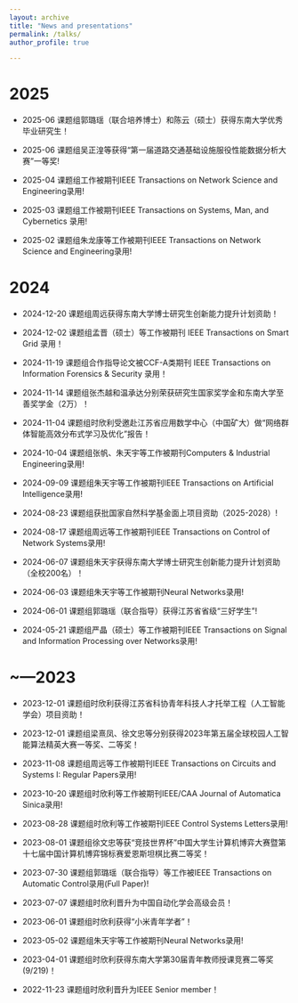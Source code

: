 ```yaml
---
layout: archive
title: "News and presentations"
permalink: /talks/
author_profile: true

---
```

2025
=====

* 2025-06 课题组郭璐瑶（联合培养博士）和陈云（硕士）获得东南大学优秀毕业研究生！
  
* 2025-06 课题组吴正湟等获得“第一届道路交通基础设施服役性能数据分析大赛”一等奖!
 
* 2025-04 课题组工作被期刊IEEE Transactions on Network Science and Engineering录用!
 
* 2025-03 课题组工作被期刊IEEE Transactions on Systems, Man, and Cybernetics 录用!
 
* 2025-02 课题组朱龙康等工作被期刊IEEE Transactions on Network Science and Engineering录用!

2024
=====

* 2024-12-20 课题组周远获得东南大学博士研究生创新能力提升计划资助！

* 2024-12-02 课题组孟晋（硕士）等工作被期刊 IEEE Transactions on Smart Grid 录用！

* 2024-11-19 课题组合作指导论文被CCF-A类期刊 IEEE Transactions on Information Forensics & Security 录用！

* 2024-11-14 课题组张杰越和温承达分别荣获研究生国家奖学金和东南大学至善奖学金（2万）！

* 2024-11-04 课题组时欣利受邀赴江苏省应用数学中心（中国矿大）做“网络群体智能高效分布式学习及优化”报告！

* 2024-10-04 课题组张帆、朱天宇等工作被期刊Computers & Industrial Engineering录用!

* 2024-09-09 课题组朱天宇等工作被期刊IEEE Transactions on Artificial Intelligence录用!

* 2024-08-23 课题组获批国家自然科学基金面上项目资助（2025-2028）!

* 2024-08-17 课题组周远等工作被期刊IEEE Transactions on Control of Network Systems录用!

* 2024-06-07 课题组朱天宇获得东南大学博士研究生创新能力提升计划资助（全校200名）！

* 2024-06-03 课题组朱天宇等工作被期刊Neural Networks录用!

* 2024-06-01 课题组郭璐瑶（联合指导）获得江苏省省级“三好学生”!

* 2024-05-21 课题组严晶（硕士）等工作被期刊IEEE Transactions on Signal and Information Processing over Networks录用!


~—2023
=====

* 2023-12-01 课题组时欣利获得江苏省科协青年科技人才托举工程（人工智能学会）项目资助！

* 2023-12-01 课题组梁熹凤、徐文忠等分别获得2023年第五届全球校园人工智能算法精英大赛一等奖、二等奖！

* 2023-11-08 课题组周远等工作被期刊IEEE Transactions on Circuits and Systems I: Regular Papers录用!

* 2023-10-20 课题组时欣利等工作被期刊IEEE/CAA Journal of Automatica Sinica录用!

* 2023-08-28 课题组时欣利等工作被期刊IEEE Control Systems Letters录用!

* 2023-08-01 课题组徐文忠等获“竞技世界杯”中国大学生计算机博弈大赛暨第十七届中国计算机博弈锦标赛爱恩斯坦棋比赛二等奖！

* 2023-07-30 课题组郭璐瑶（联合指导）等工作被IEEE Transactions on Automatic Control录用(Full Paper)!

* 2023-07-07 课题组时欣利晋升为中国自动化学会高级会员！

* 2023-06-01 课题组时欣利获得“小米青年学者”！

* 2023-05-02 课题组朱天宇等工作被期刊Neural Networks录用!

* 2023-04-01 课题组时欣利获得东南大学第30届青年教师授课竞赛二等奖(9/219)！

* 2022-11-23 课题组时欣利晋升为IEEE Senior member！



<div style='display: none'>
<!-- 
{% if site.talkmap_link == true %}

 <p style="text-decoration:underline;"><a href="/talkmap.html">See a map of all the places I've given a talk!</a></p>

{% endif %}

{% for post in site.talks reversed %}
  {% include archive-single-talk.html %}
{% endfor %}
 -->
 </div>

